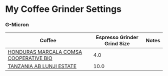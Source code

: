 # My Coffee Grinder Settings

### G-Micron
| Coffee | Espresso Grinder Grind Size | Notes
| --- | --- | ---
| [ HONDURAS MARCALA COMSA COOPERATIVE BIO ](https://shop.kaffeeroestereibaum.de/collections/kaffee/products/kaffee-honduras-bio) | 4.0 | 
| [ TANZANIA AB LUNJI ESTATE ](https://shop.kaffeeroestereibaum.de/collections/kaffee/products/kaffee-tanzania) | 10.0 | 

